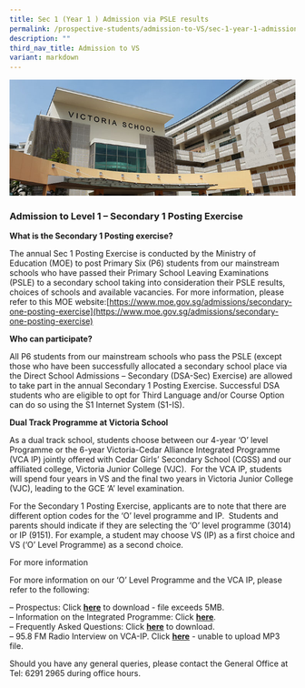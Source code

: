 ```yaml
---
title: Sec 1 (Year 1 ) Admission via PSLE results
permalink: /prospective-students/admission-to-VS/sec-1-year-1-admission-via-psle-results/
description: ""
third_nav_title: Admission to VS
variant: markdown
---
```

![](/images/admissions_header_photo.jpg)

### Admission to Level 1 – Secondary 1 Posting Exercise

**What is the Secondary 1 Posting exercise?**

The annual Sec 1 Posting Exercise is conducted by the Ministry of Education (MOE) to post Primary Six (P6) students from our mainstream schools who have passed their Primary School Leaving Examinations (PSLE) to a secondary school taking into consideration their PSLE results, choices of schools and available vacancies. For more information, please refer to this MOE website:[https://www.moe.gov.sg/admissions/secondary-one-posting-exercise](https://www.moe.gov.sg/admissions/secondary-one-posting-exercise)

**Who can participate?**

All P6 students from our mainstream schools who pass the PSLE (except those who have been successfully allocated a secondary school place via the Direct School Admissions – Secondary (DSA-Sec) Exercise) are allowed to take part in the annual Secondary 1 Posting Exercise. Successful DSA students who are eligible to opt for Third Language and/or Course Option can do so using the S1 Internet System (S1-IS).

**Dual Track Programme at Victoria School**

As a dual track school, students choose between our 4-year ‘O’ level Programme or the 6-year Victoria-Cedar Alliance Integrated Programme (VCA IP) jointly offered with Cedar Girls’ Secondary School (CGSS) and our affiliated college, Victoria Junior College (VJC).  For the VCA IP, students will spend four years in VS and the final two years in Victoria Junior College (VJC), leading to the GCE ‘A’ level examination.  

For the Secondary 1 Posting Exercise, applicants are to note that there are different option codes for the ‘O’ level programme and IP.  Students and parents should indicate if they are selecting the ‘O’ level programme (3014) or IP (9151). For example, a student may choose VS (IP) as a first choice and VS (‘O’ Level Programme) as a second choice.

For more information

For more information on our ‘O’ Level Programme and the VCA IP, please refer to the following:

– Prospectus: Click [**here**](https://victoria.moe.edu.sg/files/Prospectus_2024_Web_.pdf) to download - file exceeds 5MB.  
– Information on the Integrated Programme: Click [**here**](/our-curriculum/academic-development/integrated-programme/).  
– Frequently Asked Questions: Click [**here**](/files/FAQs.pdf) to download.  
– 95.8 FM Radio Interview on VCA-IP. Click [**here**](https://victoria.moe.edu.sg/wp-content/uploads/2021/12/FM-958-VCA-Interview-23112011.mp3) - unable to upload MP3 file.

Should you have any general queries, please contact the General Office at Tel: 6291 2965 during office hours.